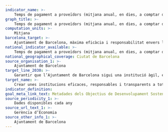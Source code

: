 ```yaml
---
indicator_name: >-
    Temps de pagament a proveïdors (mitjana anual, en dies, a comptar des de l’entrada de la factura)
graph_title: >-
    Temps de pagament a proveïdors (mitjana anual, en dies, a comptar des de l’entrada de la factura)
computation_units: >-
    Mitjana 
barcelona_target: >-
    Ajuntament de Barcelona, màxima eficàcia i responsabilitat envers la ciutadania
national_indicator_available: >-
    Temps de pagament a proveïdors (mitjana anual, en dies, a comptar des de l’entrada de la factura)
national_geographical_coverage: Ciutat de Barcelona 
source_organisation_1: >-
    Ajuntament de Barcelona
target_line_2030: >-
    Garantir que l’Ajuntament de Barcelona sigui una institució àgil, eficaç i ben valorada per la ciutadania, amb l’assoliment dels següents llindars: Valor fita 2030: Inferior a 28 dies de mitjana anual
target_name: >-
    Crear unes institucions eficaces, responsables i transparents a tots els nivells
indicator_definition:
goal_meta_link_text: Metadades dels Objectius de Desenvolupament Sostenible de les Nacions Unides (pdf 894kB)
source_periodicity_1: >-
    Dades disponibles cada any
source_url_text_1: >-
    Gerència d’Economia 
source_other_info_1: >-
    Ajuntament de Barcelona
---
```

